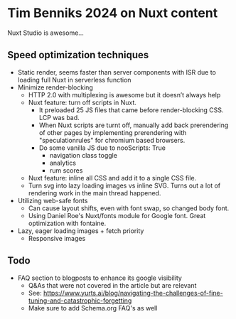 # Tim Benniks 2024 on Nuxt content

Nuxt Studio is awesome...

## Speed optimization techniques
- Static render, seems faster than server components with ISR due to loading full Nuxt in serverless function
- Minimize render-blocking
  - HTTP 2.0 with multiplexing is awesome but it doesn’t always help
  - Nuxt feature: turn off scripts in Nuxt. 
    - It preloaded 25 JS files that came before render-blocking CSS. LCP was bad.
    - When Nuxt scripts are turnt off, manually add back prerendering of other pages by implementing prerendering with "speculationrules" for chromium based browsers.
    - Do some vanilla JS due to nooScripts: True
      - navigation class toggle
      - analytics
      - rum scores
  - Nuxt feature: inline all CSS and add it to a single CSS file.
  - Turn svg into lazy loading images vs inline SVG. Turns out a lot of rendering work in the main thread happened.
- Utilizing web-safe fonts
  - Can cause layout shifts, even with font swap, so changed body font.
  - Using Daniel Roe's Nuxt/fonts module for Google font. Great optimization with fontaine.
- Lazy, eager loading images + fetch priority
  - Responsive images

## Todo
- FAQ section to blogposts to enhance its google visibility
  - Q&As that were not covered in the article but are relevant
  - See: https://www.yurts.ai/blog/navigating-the-challenges-of-fine-tuning-and-catastrophic-forgetting
  - Make sure to add Schema.org FAQ's as well